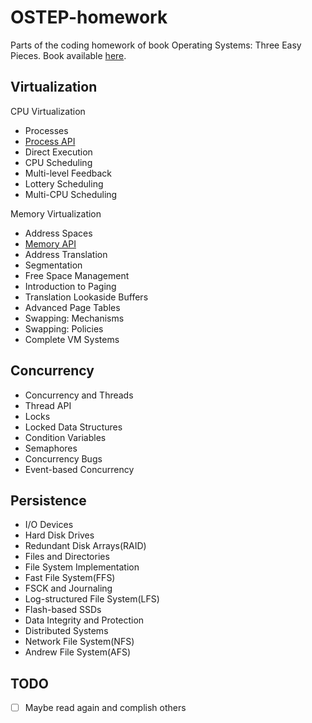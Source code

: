 # OSTEP-homework
Parts of the coding homework of book Operating Systems: Three Easy Pieces.
Book available [here](http://www.ostep.org).

## Virtualization
CPU Virtualization
- Processes
- [Process API](Chapter5)
- Direct Execution
- CPU Scheduling
- Multi-level Feedback
- Lottery Scheduling
- Multi-CPU Scheduling

Memory Virtualization
- Address Spaces
- [Memory API](Chapter14)
- Address Translation
- Segmentation
- Free Space Management
- Introduction to Paging
- Translation Lookaside Buffers
- Advanced Page Tables
- Swapping: Mechanisms
- Swapping: Policies
- Complete VM Systems

## Concurrency
- Concurrency and Threads
- Thread API
- Locks
- Locked Data Structures
- Condition Variables
- Semaphores
- Concurrency Bugs
- Event-based Concurrency

## Persistence
- I/O Devices
- Hard Disk Drives
- Redundant Disk Arrays(RAID)
- Files and Directories
- File System Implementation
- Fast File System(FFS)
- FSCK and Journaling
- Log-structured File System(LFS)
- Flash-based SSDs
- Data Integrity and Protection
- Distributed Systems
- Network File System(NFS)
- Andrew File System(AFS)

## TODO
- [ ] Maybe read again and complish others
